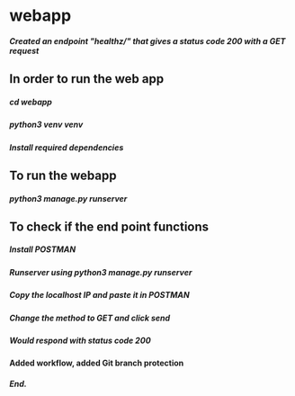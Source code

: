 # webapp
#####    Created an endpoint "healthz/"  that gives a status code 200 with a GET request

## In order to run the web app

##### cd webapp
##### python3 venv venv 
##### Install required dependencies


## To run the webapp 


##### python3 manage.py runserver

## To check if the end point functions

##### Install POSTMAN
##### Runserver using python3 manage.py runserver
##### Copy the localhost IP and paste it in POSTMAN 
##### Change the method to GET and click send
##### Would respond with status code 200 
#### Added workflow, added Git branch protection
##### End.




